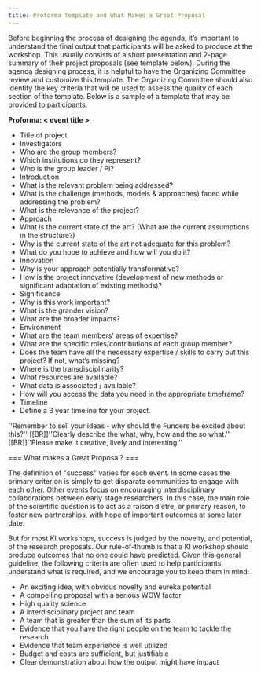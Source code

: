 ```yaml
---
title: Proforma Template and What Makes a Great Proposal
---
```

Before beginning the process of designing the agenda, it’s important to understand the final output that participants will be asked to produce at the workshop. This usually consists of a short presentation and 2-page summary of their project proposals (see template below). During  the agenda designing process, it is helpful to have the Organizing Committee review and customize this template. The Organizing Committee should also identify the key criteria that will be used to assess the quality of each section of the template. Below is a sample of a template that may be provided to participants.

__Proforma: < event title >__

 * Title of project
 * Investigators
  * Who are the group members? 
  * Which institutions do they represent? 
  * Who is the group leader / PI?
 * Introduction
  * What is the relevant problem being addressed? 
  * What is the challenge (methods, models & approaches) faced while addressing the problem? 
  * What is the relevance of the project?
 * Approach
  * What is the current state of the art? (What are the current assumptions in the structure?)
  * Why is the current state of the art not adequate for this problem? 
  * What do you hope to achieve and how will you do it?
 * Innovation
  * Why is your approach potentially transformative? 
  * How is the project innovative (development of new methods or significant adaptation of existing methods)?
 * Significance
  * Why is this work important?
  * What is the grander vision?
  * What are the broader impacts? 
 * Environment
  * What are the team members’ areas of expertise?
  * What are the specific roles/contributions of each group member? 
  * Does the team have all the necessary expertise / skills to carry out this project? If not, what’s missing?
  * Where is the transdisciplinarity?
  * What resources are available?
  * What data is associated / available?
  * How will you access the data you need in the appropriate timeframe?
 * Timeline
  * Define a 3 year timeline for your project.

''Remember to sell your ideas - why should the Funders be excited about this?''
[[BR]]''Clearly describe the what, why, how and the so what.''
[[BR]]''Please make it creative, lively and interesting.''

=== What makes a Great Proposal? ===

The definition of "success" varies for each event. In some cases the primary criterion is simply to get disparate communities to engage with each other. Other events focus on encouraging interdisciplinary collaborations between early stage researchers. In this case, the main role of the scientific question is to act as a raison d'etre, or primary reason, to foster new partnerships, with hope of important outcomes at some later date.

But for most KI workshops, success is judged by the novelty, and potential, of the research proposals. Our rule-of-thumb is that a KI workshop should produce outcomes that no one could have predicted. Given this general guideline, the following criteria are often used to help participants understand what is required, and we encourage you to keep them in mind:
 * An exciting idea, with obvious novelty and eureka potential
 * A compelling proposal with a serious WOW factor
 * High quality science
 * A interdisciplinary project and team
 * A team that is greater than the sum of its parts
 * Evidence that you have the right people on the team to tackle the research
 * Evidence that team experience is well utilized
 * Budget and costs are sufficient, but justifiable
 * Clear demonstration about how the output might have impact